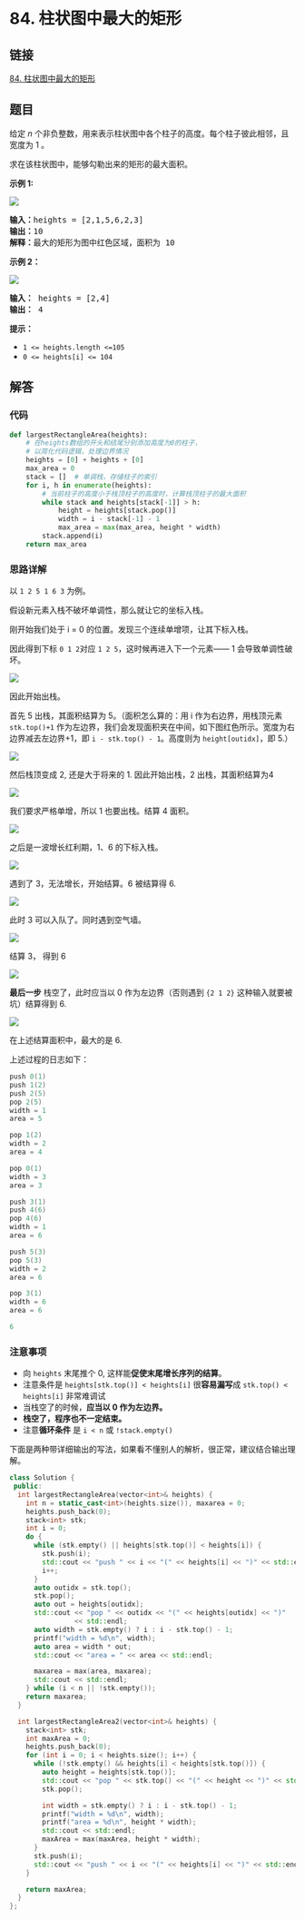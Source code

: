 # 84. 柱状图中最大的矩形

## 链接

[84. 柱状图中最大的矩形](https://leetcode.cn/problems/largest-rectangle-in-histogram/description/)

## 题目

给定 _n_ 个非负整数，用来表示柱状图中各个柱子的高度。每个柱子彼此相邻，且宽度为 1 。

求在该柱状图中，能够勾勒出来的矩形的最大面积。

**示例 1:**

![](https://assets.leetcode.com/uploads/2021/01/04/histogram.jpg)

<pre><strong>输入：</strong>heights = [2,1,5,6,2,3]
<strong>输出：</strong>10
<strong>解释：</strong>最大的矩形为图中红色区域，面积为 10
</pre>

**示例 2：**

![](https://assets.leetcode.com/uploads/2021/01/04/histogram-1.jpg)

<pre><strong>输入：</strong> heights = [2,4]
<b>输出：</b> 4</pre>

**提示：**

* `1 <= heights.length <=105`
* `0 <= heights[i] <= 104`

## 解答

### 代码

```py
def largestRectangleArea(heights):
    # 在heights数组的开头和结尾分别添加高度为0的柱子，
    # 以简化代码逻辑，处理边界情况
    heights = [0] + heights + [0]
    max_area = 0
    stack = []  # 单调栈，存储柱子的索引
    for i, h in enumerate(heights):
        # 当前柱子的高度小于栈顶柱子的高度时，计算栈顶柱子的最大面积
        while stack and heights[stack[-1]] > h:
            height = heights[stack.pop()]
            width = i - stack[-1] - 1
            max_area = max(max_area, height * width)
        stack.append(i)
    return max_area
```

### 思路详解

以 `1 2 5 1 6 3` 为例。

假设新元素入栈不破坏单调性，那么就让它的坐标入栈。

刚开始我们处于 i = 0 的位置。发现三个连续单增项，让其下标入栈。

因此得到下标 `0 1 2`对应 `1 2 5`，这时候再进入下一个元素—— 1 会导致单调性破坏。

![](https://raw.githubusercontent.com/pluveto/0images/master/2022/08/upgit_20220807_1659856407.svg)

因此开始出栈。

首先 5 出栈，其面积结算为 5。（面积怎么算的：用 i 作为右边界，用栈顶元素 `stk.top()+1` 作为左边界，我们会发现面积夹在中间，如下图红色所示。宽度为右边界减去左边界+1，即 `i - stk.top() - 1`。高度则为 `height[outidx]`，即 5.）

![](https://raw.githubusercontent.com/pluveto/0images/master/2022/08/upgit_20220807_1659856413.svg)

然后栈顶变成 2, 还是大于将来的 1. 因此开始出栈，2 出栈，其面积结算为4

![](/home/pluveto/Documents/drawio/lrh-3.svg)

我们要求严格单增，所以 1 也要出栈。结算 4 面积。

![](https://raw.githubusercontent.com/pluveto/0images/master/2022/08/upgit_20220807_1659856418.svg)

之后是一波增长红利期，1、6 的下标入栈。

![](https://raw.githubusercontent.com/pluveto/0images/master/2022/08/upgit_20220807_1659856421.svg)

遇到了 3，无法增长，开始结算。6 被结算得 6.

![](https://raw.githubusercontent.com/pluveto/0images/master/2022/08/upgit_20220807_1659856425.svg)

此时 3 可以入队了。同时遇到空气墙。

![](https://raw.githubusercontent.com/pluveto/0images/master/2022/08/upgit_20220807_1659856429.svg)

结算 3， 得到 6

![](https://raw.githubusercontent.com/pluveto/0images/master/2022/08/upgit_20220807_1659856434.svg)

**最后一步** 栈空了，此时应当以 0 作为左边界（否则遇到 `{2 1 2}` 这种输入就要被坑）结算得到 6.

![](https://raw.githubusercontent.com/pluveto/0images/master/2022/08/upgit_20220807_1659856437.svg)

在上述结算面积中，最大的是 6.

上述过程的日志如下：

```cpp
push 0(1)
push 1(2)
push 2(5)
pop 2(5)
width = 1
area = 5

pop 1(2)
width = 2
area = 4

pop 0(1)
width = 3
area = 3

push 3(1)
push 4(6)
pop 4(6)
width = 1
area = 6

push 5(3)
pop 5(3)
width = 2
area = 6

pop 3(1)
width = 6
area = 6

6
```

### 注意事项

* 向 `heights` 末尾推个 0, 这样能**促使末尾增长序列的结算**。
* 注意条件是 `heights[stk.top()] < heights[i]` 很**容易漏写**成 `stk.top() < heights[i]` 非常难调试
* 当栈空了的时候，**应当以 0 作为左边界。**
* **栈空了，程序也不一定结束。**
* 注意**循环条件** 是 `i < n` 或  `!stack.empty()`

下面是两种带详细输出的写法，如果看不懂别人的解析，很正常，建议结合输出理解。

```cpp
class Solution {
 public:
  int largestRectangleArea(vector<int>& heights) {
    int n = static_cast<int>(heights.size()), maxarea = 0;
    heights.push_back(0);
    stack<int> stk;
    int i = 0;
    do {
      while (stk.empty() || heights[stk.top()] < heights[i]) {
        stk.push(i);
        std::cout << "push " << i << "(" << heights[i] << ")" << std::endl;
        i++;
      }
      auto outidx = stk.top();
      stk.pop();
      auto out = heights[outidx];
      std::cout << "pop " << outidx << "(" << heights[outidx] << ")"
                << std::endl;
      auto width = stk.empty() ? i : i - stk.top() - 1;
      printf("width = %d\n", width);
      auto area = width * out;
      std::cout << "area = " << area << std::endl;

      maxarea = max(area, maxarea);
      std::cout << std::endl;
    } while (i < n || !stk.empty());
    return maxarea;
  }

  int largestRectangleArea2(vector<int>& heights) {
    stack<int> stk;
    int maxArea = 0;
    heights.push_back(0);
    for (int i = 0; i < heights.size(); i++) {
      while (!stk.empty() && heights[i] < heights[stk.top()]) {
        auto height = heights[stk.top()];
        std::cout << "pop " << stk.top() << "(" << height << ")" << std::endl;
        stk.pop();

        int width = stk.empty() ? i : i - stk.top() - 1;
        printf("width = %d\n", width);
        printf("area = %d\n", height * width);
        std::cout << std::endl;
        maxArea = max(maxArea, height * width);
      }
      stk.push(i);
      std::cout << "push " << i << "(" << heights[i] << ")" << std::endl;
    }

    return maxArea;
  }
};
```
